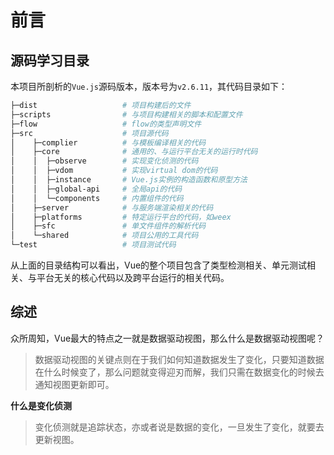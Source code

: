 # 前言
## 源码学习目录
本项目所剖析的`Vue.js`源码版本，版本号为`v2.6.11`，其代码目录如下：
```sh
├─dist                   # 项目构建后的文件
├─scripts                # 与项目构建相关的脚本和配置文件
├─flow                   # flow的类型声明文件
├─src                    # 项目源代码
│    ├─complier          # 与模板编译相关的代码
│    ├─core              # 通用的、与运行平台无关的运行时代码
│    │  ├─observe        # 实现变化侦测的代码
│    │  ├─vdom           # 实现virtual dom的代码
│    │  ├─instance       # Vue.js实例的构造函数和原型方法
│    │  ├─global-api     # 全局api的代码
│    │  └─components     # 内置组件的代码
│    ├─server            # 与服务端渲染相关的代码
│    ├─platforms         # 特定运行平台的代码，如weex
│    ├─sfc               # 单文件组件的解析代码
│    └─shared            # 项目公用的工具代码
└─test                   # 项目测试代码
```
从上面的目录结构可以看出，Vue的整个项目包含了类型检测相关、单元测试相关、与平台无关的核心代码以及跨平台运行的相关代码。

## 综述
众所周知，Vue最大的特点之一就是数据驱动视图，那么什么是数据驱动视图呢？
> 数据驱动视图的关键点则在于我们如何知道数据发生了变化，只要知道数据在什么时候变了，那么问题就变得迎刃而解，我们只需在数据变化的时候去通知视图更新即可。

**什么是变化侦测**
> 变化侦测就是追踪状态，亦或者说是数据的变化，一旦发生了变化，就要去更新视图。